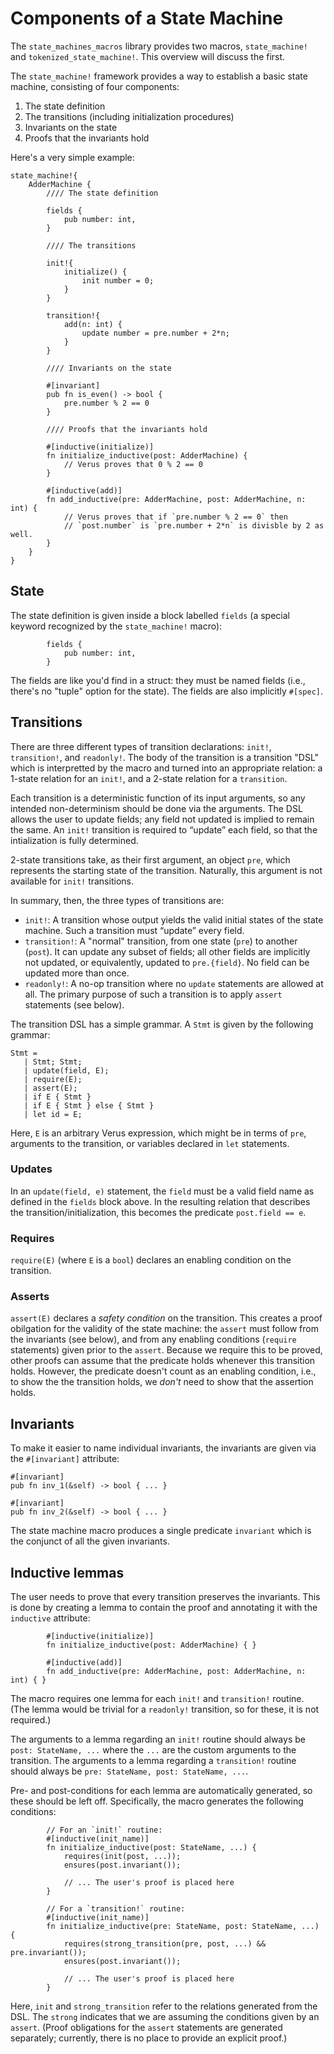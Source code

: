 # Components of a State Machine

The `state_machines_macros` library provides two macros, `state_machine!` and `tokenized_state_machine!`. This overview will discuss the first.

The `state_machine!` framework provides a way to establish a basic state machine, consisting of four components:

 1. The state definition
 2. The transitions (including initialization procedures)
 3. Invariants on the state
 4. Proofs that the invariants hold

Here's a very simple example:

```rust,ignore
state_machine!{
    AdderMachine {
        //// The state definition
        
        fields {
            pub number: int,
        }
        
        //// The transitions

        init!{
            initialize() {
                init number = 0;
            }
        }   

        transition!{
            add(n: int) {
                update number = pre.number + 2*n;
            }
        }
        
        //// Invariants on the state

        #[invariant]
        pub fn is_even() -> bool {
            pre.number % 2 == 0
        }
        
        //// Proofs that the invariants hold

        #[inductive(initialize)]
        fn initialize_inductive(post: AdderMachine) {
            // Verus proves that 0 % 2 == 0
        }

        #[inductive(add)]
        fn add_inductive(pre: AdderMachine, post: AdderMachine, n: int) {
            // Verus proves that if `pre.number % 2 == 0` then
            // `post.number` is `pre.number + 2*n` is divisble by 2 as well.
        }
    }
}
```

## State

The state definition is given inside a block labelled `fields` (a special keyword recognized by the `state_machine!` macro):

```rust,ignore
        fields {
            pub number: int,
        }
```

The fields are like you'd find in a struct: they must be named fields (i.e., there's no "tuple" option for the state). The fields are also implicitly `#[spec]`.

## Transitions

There are three different types of transition declarations: `init!`, `transition!`, and `readonly!`. The body of the transition is a transition "DSL" which is interpretted by the macro and turned into an appropriate relation: a 1-state relation for an `init!`, and a 2-state relation for a `transition`.

Each transition is a deterministic function of its input arguments, so any intended non-determinism should be done via the arguments. The DSL allows the user to update fields; any field not updated is implied to remain the same. An `init!` transition is required to “update” each field, so that the intialization is fully determined.

2-state transitions take, as their first argument, an object `pre`, which represents the starting state of the transition. Naturally, this argument is not available for `init!` transitions.

In summary, then, the three types of transitions are:

 * `init!`: A transition whose output yields the valid initial states of the state machine. Such a transition must “update” every field.
 * `transition!`: A "normal" transition, from one state (`pre`) to another (`post`). It can update any subset of fields; all other fields are implicitly not updated, or equivalently, updated to `pre.{field}`. No field can be updated more than once.
 * `readonly!`: A no-op transition where no `update` statements are allowed at all. The primary purpose of such a transition is to apply `assert` statements (see below).

The transition DSL has a simple grammar. A `Stmt` is given by the following grammar:

```
Stmt =
   | Stmt; Stmt;
   | update(field, E);
   | require(E);
   | assert(E);
   | if E { Stmt }
   | if E { Stmt } else { Stmt }
   | let id = E;
```

Here, `E` is an arbitrary Verus expression, which might be in terms of `pre`, arguments to the transition, or variables declared in `let` statements.

### Updates

In an `update(field, e)` statement, the `field` must be a valid field name as defined in the `fields` block above. In the resulting relation that describes the transition/initialization, this becomes the predicate `post.field == e`.

### Requires

`require(E)` (where `E` is a `bool`) declares an enabling condition on the transition. 

### Asserts

`assert(E)` declares a _safety condition_ on the transition. This creates a proof obilgation for the validity of the state machine: the `assert` must follow from the invariants (see below), and from any enabling conditions (`require` statements) given prior to the `assert`. Because we require this to be proved, other proofs can assume that the predicate holds whenever this transition holds. However, the predicate doesn't count as an enabling condition, i.e., to show the the transition holds, we _don't_ need to show that the assertion holds.

## Invariants

To make it easier to name individual invariants, the invariants are given via the `#[invariant]` attribute:

```rust,ignore
#[invariant]
pub fn inv_1(&self) -> bool { ... }

#[invariant]
pub fn inv_2(&self) -> bool { ... }
```

The state machine macro produces a single predicate `invariant` which is the conjunct of all the given invariants.

## Inductive lemmas

The user needs to prove that every transition preserves the invariants. This is done by creating a lemma to contain the proof and annotating it with the `inductive` attribute:

```rust,ignore
        #[inductive(initialize)]
        fn initialize_inductive(post: AdderMachine) { } 

        #[inductive(add)]
        fn add_inductive(pre: AdderMachine, post: AdderMachine, n: int) { } 
```

The macro requires one lemma for each `init!` and `transition!` routine. (The lemma would be trivial for a `readonly!` transition, so for these, it is not required.)

The arguments to a lemma regarding an `init!` routine should always be `post: StateName, ...` where the `...` are the custom arguments to the transition.
The arguments to a lemma regarding a `transition!` routine should always be `pre: StateName, post: StateName, ...`.

Pre- and post-conditions for each lemma are automatically generated, so these should be left off. Specifically, the macro generates the following conditions:

```rust,ignore
        // For an `init!` routine:
        #[inductive(init_name)]
        fn initialize_inductive(post: StateName, ...) {
            requires(init(post, ...));
            ensures(post.invariant());
            
            // ... The user's proof is placed here
        } 

        // For a `transition!` routine:
        #[inductive(init_name)]
        fn initialize_inductive(pre: StateName, post: StateName, ...) {
            requires(strong_transition(pre, post, ...) && pre.invariant());
            ensures(post.invariant());
            
            // ... The user's proof is placed here
        }
```

Here, `init` and `strong_transition` refer to the relations generated from the DSL. The `strong` indicates that we are assuming the conditions given by an `assert`. (Proof obligations for the `assert` statements are generated separately; currently, there is no place to provide an explicit proof.)

